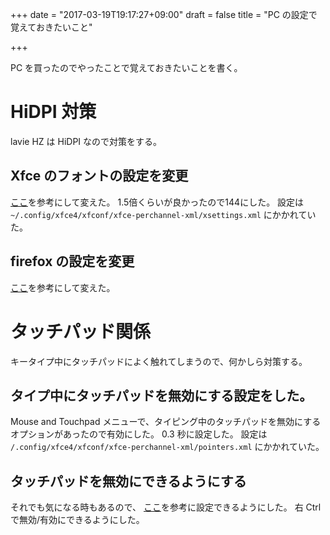 +++
date = "2017-03-19T19:17:27+09:00"
draft = false
title = "PC の設定で覚えておきたいこと"

+++

PC を買ったのでやったことで覚えておきたいことを書く。

# HiDPI 対策
lavie HZ は HiDPI なので対策をする。

## Xfce のフォントの設定を変更
[ここ](https://wiki.archlinuxjp.org/index.php/HiDPI#Xfce)を参考にして変えた。
1.5倍くらいが良かったので144にした。
設定は `~/.config/xfce4/xfconf/xfce-perchannel-xml/xsettings.xml` にかかれていた。

## firefox の設定を変更
[ここ](https://wiki.archlinuxjp.org/index.php/HiDPI#Firefox)を参考にして変えた。

# タッチパッド関係
キータイプ中にタッチパッドによく触れてしまうので、何かしら対策する。
## タイプ中にタッチパッドを無効にする設定をした。
Mouse and Touchpad メニューで、タイピング中のタッチパッドを無効にするオプションがあったので有効にした。
0.3 秒に設定した。
設定は `/.config/xfce4/xfconf/xfce-perchannel-xml/pointers.xml` にかかれていた。

## タッチパッドを無効にできるようにする
それでも気になる時もあるので、
[ここ](http://d.hatena.ne.jp/ino46/20110215/1297761564)を参考に設定できるようにした。
右 Ctrl で無効/有効にできるようにした。
